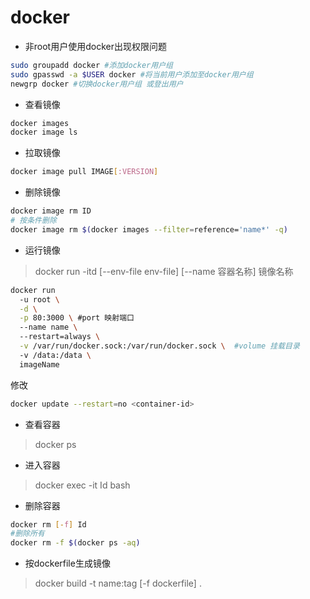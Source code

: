 # docker

* 非root用户使用docker出现权限问题

``` bash
sudo groupadd docker #添加docker用户组
sudo gpasswd -a $USER docker #将当前用户添加至docker用户组
newgrp docker #切换docker用户组 或登出用户
```

* 查看镜像

``` bash
docker images
docker image ls
```

* 拉取镜像

``` bash
docker image pull IMAGE[:VERSION]
```

* 删除镜像

``` bash
docker image rm ID
# 按条件删除
docker image rm $(docker images --filter=reference='name*' -q)
```

* 运行镜像

> docker run -itd [--env-file env-file] [--name 容器名称] 镜像名称
```sh
docker run 
  -u root \
  -d \
  -p 80:3000 \ #port 映射端口
  --name name \    
  --restart=always \
  -v /var/run/docker.sock:/var/run/docker.sock \  #volume 挂载目录
  -v /data:/data \
  imageName
```
修改
```sh
docker update --restart=no <container-id>
```

* 查看容器

> docker ps

* 进入容器

> docker exec -it Id bash

* 删除容器

``` bash
docker rm [-f] Id 
#删除所有
docker rm -f $(docker ps -aq)
```

* 按dockerfile生成镜像

> docker build -t name:tag [-f dockerfile] .
